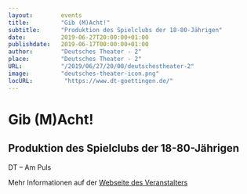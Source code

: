 ```yaml
---
layout:        events
title:         "Gib (M)Acht!"
subtitle:      "Produktion des Spielclubs der 18-80-Jährigen"
date:          2019-06-27T20:00:00+01:00
publishdate:   2019-06-17T00:00:00+01:00
author:        "Deutsches Theater - 2"
place:         "Deutsches Theater - 2"
URL:           "/2019/06/27/20/00/deutschestheater-2"
image:         "deutsches-theater-icon.png"
locURL:         "https://www.dt-goettingen.de/"
---
```


Gib (M)Acht!
===========

Produktion des Spielclubs der 18-80-Jährigen
-----------

 DT – Am Puls

Mehr Informationen auf der [Webseite des Veranstalters](https://www.dt-goettingen.de/stueck/gib-macht/)

